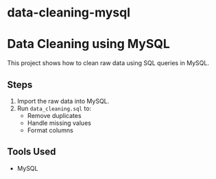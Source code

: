 # data-cleaning-mysql
# Data Cleaning using MySQL

This project shows how to clean raw data using SQL queries in MySQL.

## Steps
1. Import the raw data into MySQL.
2. Run `data_cleaning.sql` to:
   - Remove duplicates
   - Handle missing values
   - Format columns

## Tools Used
- MySQL

